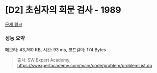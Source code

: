 # [D2] 초심자의 회문 검사 - 1989 

[문제 링크](https://swexpertacademy.com/main/code/problem/problemDetail.do?contestProbId=AV5PyTLqAf4DFAUq) 

### 성능 요약

메모리: 43,760 KB, 시간: 93 ms, 코드길이: 174 Bytes



> 출처: SW Expert Academy, https://swexpertacademy.com/main/code/problem/problemList.do